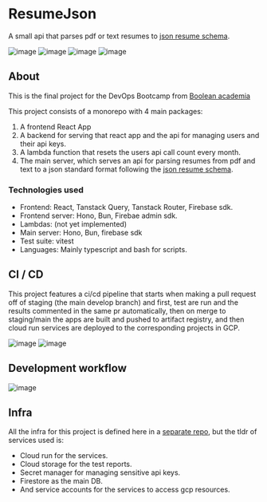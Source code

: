 # ResumeJson
A small api that parses pdf or text resumes to [json resume schema](https://jsonresume.org/).

![image](https://github.com/user-attachments/assets/9d4a36f2-0fa7-491d-8cee-62cb73840633)
![image](https://github.com/user-attachments/assets/f82613f3-3c25-4ce0-a020-84aeb8aa2684)
![image](https://github.com/user-attachments/assets/f74c4d60-a5ca-4c9c-b1e8-da79a21befd7)
![image](https://github.com/user-attachments/assets/351df48f-0899-4690-b078-56b69c87a1da)

## About

This is the final project for the DevOps Bootcamp from [Boolean academia](https://boolean.cl/)

This project consists of a monorepo with 4 main packages:

  1. A frontend React App
  2. A backend for serving that react app and the api for managing users and
     their api keys.
  3. A lambda function that resets the users api call count every month.
  4. The main server, which serves an api for parsing resumes from pdf and text
     to a json standard format following the [json resume schema](https://jsonresume.org/).

### Technologies used

- Frontend: React, Tanstack Query, Tanstack Router, Firebase sdk.
- Frontend server: Hono, Bun, Firebae admin sdk.
- Lambdas: (not yet implemented)
- Main server: Hono, Bun, firebase sdk
- Test suite: vitest
- Languages: Mainly typescript and bash for scripts.

## CI / CD

This project features a ci/cd pipeline that starts when making a pull request
off of staging (the main develop branch) and first, test are run and the results
commented in the same pr automatically, then on merge to staging/main the apps are built
and pushed to artifact registry, and then cloud run services are deployed to the
corresponding projects in GCP. 

![image](https://github.com/user-attachments/assets/802fada0-a3c4-49f7-9a66-2907e86e0d3d)
![image](https://github.com/user-attachments/assets/b7062143-4771-4ad4-9db8-56e2fac9217c)

## Development workflow

![image](https://github.com/user-attachments/assets/02e52e01-3eac-469a-a91f-37438f839528)

## Infra
All the infra for this project is defined here in a [separate repo](https://github.com/0bCdian/resumeJson-infra), but the tldr of services used is:
- Cloud run for the services.
- Cloud storage for the test reports.
- Secret manager for managing sensitive api keys.
- Firestore as the main DB.
- And service accounts for the services to access gcp resources.

